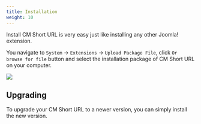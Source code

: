 ```yaml
---
title: Installation
weight: 10
---
```


Install CM Short URL is very easy just like installing any other Joomla! extension.

You navigate to `System` -> `Extensions` -> `Upload Package File`, click `Or browse for file` button and select the installation package of CM Short URL on your computer.

![](/images/install.jpg)

Upgrading
---------

To upgrade your CM Short URL to a newer version, you can simply install the new version.